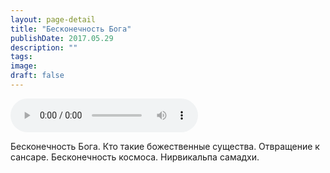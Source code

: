 ```yaml
---
layout: page-detail
title: "Бесконечность Бога"
publishDate: 2017.05.29
description: ""
tags:
image:
draft: false
---
```


<audio title="2017.05.29 - Бесконечность Бога.mp3" src="/upload/iblock/c46/c463f7a37c73ce16a2eebba6e18c3456.mp3" controls=""></audio>

 Бесконечность Бога. Кто такие божественные существа. Отвращение к сансаре. Бесконечность космоса. Нирвикальпа самадхи. 

  
